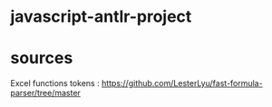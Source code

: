# javascript-antlr-project




# sources
Excel functions tokens :
https://github.com/LesterLyu/fast-formula-parser/tree/master
